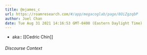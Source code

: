 ```yaml
---
title: @ejames_c
url: https://roamresearch.com/#/app/megacoglab/page/8OiZgzqbP
author: Joel Chan
date: Tue Aug 31 2021 14:16:53 GMT-0400 (Eastern Daylight Time)
---
```


- aka:: [[Cedric Chin]]

###### Discourse Context


